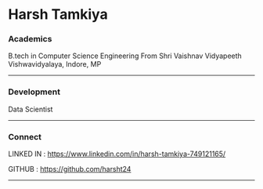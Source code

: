 # Harsh Tamkiya

### Academics

B.tech in Computer Science Engineering From Shri Vaishnav Vidyapeeth Vishwavidyalaya, Indore, MP


-----

### Development

Data Scientist

-----


### Connect 

LINKED IN : https://www.linkedin.com/in/harsh-tamkiya-749121165/

GITHUB    : https://github.com/harsht24




-----
